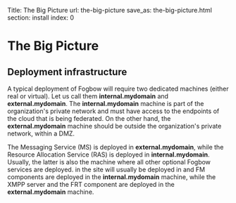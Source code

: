 Title: The Big Picture
url: the-big-picture
save_as: the-big-picture.html
section: install
index: 0

# The Big Picture

## Deployment infrastructure

A typical deployment of Fogbow will require two dedicated machines (either real or virtual). Let us call them **internal.mydomain** and **external.mydomain**. The **internal.mydomain** machine is part of the organization's private network and must have access to the endpoints of the cloud that is being federated. On the other hand, the **external.mydomain** machine should be outside the organization's private network, within a DMZ.

The Messaging Service (MS) is deployed in **external.mydomain**, while the Resource Allocation Service (RAS) is deployed in **internal.mydomain**. Usually, the latter is also the machine where all other optional Fogbow services are deployed.  in the site will usually be deployed in  and FM components are deployed in the **internal.mydomain** machine, while the XMPP server and the FRT component are deployed in the **external.mydomain** machine.
